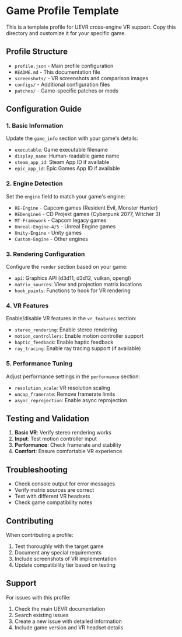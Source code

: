 # Game Profile Template

This is a template profile for UEVR cross-engine VR support. Copy this directory and customize it for your specific game.

## Profile Structure

- `profile.json` - Main profile configuration
- `README.md` - This documentation file
- `screenshots/` - VR screenshots and comparison images
- `configs/` - Additional configuration files
- `patches/` - Game-specific patches or mods

## Configuration Guide

### 1. Basic Information
Update the `game_info` section with your game's details:
- `executable`: Game executable filename
- `display_name`: Human-readable game name
- `steam_app_id`: Steam App ID if available
- `epic_app_id`: Epic Games App ID if available

### 2. Engine Detection
Set the `engine` field to match your game's engine:
- `RE-Engine` - Capcom games (Resident Evil, Monster Hunter)
- `REDengine4` - CD Projekt games (Cyberpunk 2077, Witcher 3)
- `MT-Framework` - Capcom legacy games
- `Unreal-Engine-4/5` - Unreal Engine games
- `Unity-Engine` - Unity games
- `Custom-Engine` - Other engines

### 3. Rendering Configuration
Configure the `render` section based on your game:
- `api`: Graphics API (d3d11, d3d12, vulkan, opengl)
- `matrix_sources`: View and projection matrix locations
- `hook_points`: Functions to hook for VR rendering

### 4. VR Features
Enable/disable VR features in the `vr_features` section:
- `stereo_rendering`: Enable stereo rendering
- `motion_controllers`: Enable motion controller support
- `haptic_feedback`: Enable haptic feedback
- `ray_tracing`: Enable ray tracing support (if available)

### 5. Performance Tuning
Adjust performance settings in the `performance` section:
- `resolution_scale`: VR resolution scaling
- `uncap_framerate`: Remove framerate limits
- `async_reprojection`: Enable async reprojection

## Testing and Validation

1. **Basic VR**: Verify stereo rendering works
2. **Input**: Test motion controller input
3. **Performance**: Check framerate and stability
4. **Comfort**: Ensure comfortable VR experience

## Troubleshooting

- Check console output for error messages
- Verify matrix sources are correct
- Test with different VR headsets
- Check game compatibility notes

## Contributing

When contributing a profile:
1. Test thoroughly with the target game
2. Document any special requirements
3. Include screenshots of VR implementation
4. Update compatibility tier based on testing

## Support

For issues with this profile:
1. Check the main UEVR documentation
2. Search existing issues
3. Create a new issue with detailed information
4. Include game version and VR headset details
